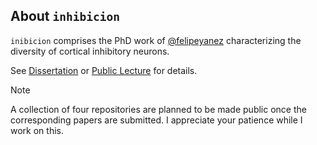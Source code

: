 ## About `inhibicion`

`inibicion` comprises the PhD work of [@felipeyanez](https://github.com/felipeyanez) characterizing the diversity of cortical inhibitory neurons.

See [Dissertation](http://dx.doi.org/10.15496/publikation-104703) or [Public Lecture](https://www.youtube.com/watch?v=yK4xWW_3z9E) for details. 

> [!NOTE]
> A collection of four repositories are planned to be made public once the corresponding papers are submitted. 
> I appreciate your patience while I work on this.